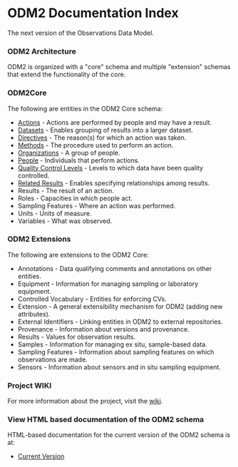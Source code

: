 ODM2 Documentation Index
========================

The next version of the Observations Data Model.

### ODM2 Architecture ###

ODM2 is organized with a "core" schema and multiple "extension" schemas that extend the functionality of the core.

### ODM2Core ###

The following are entities in the ODM2 Core schema:

* [Actions](actions.md) - Actions are performed by people and may have a result.
* [Datasets](datasets.md) - Enables grouping of results into a larger dataset.
* [Directives](directives.md) - The reason(s) for which an action was taken.
* [Methods](methods.md) - The procedure used to perform an action.
* [Organizations](organizations.md) - A group of people.
* [People](people.md) - Individuals that perform actions.
* [Quality Control Levels](qualitycontrollevels.md) - Levels to which data have been quality controlled.
* [Related Results](relatedresults.md) - Enables specifying relationships among results.
* Results - The result of an action.
* Roles - Capacities in which people act.
* Sampling Features - Where an action was performed.
* Units - Units of measure.
* Variables - What was observed.

### ODM2 Extensions ###

The following are extensions to the ODM2 Core:

* Annotations - Data qualifying comments and annotations on other entities.
* Equipment - Information for managing sampling or laboratory equipment.
* Controlled Vocabulary - Entities for enforcing CVs.
* Extension - A general extensibility mechanism for ODM2 (adding new attributes).
* External Identifiers - Linking entities in ODM2 to external repositories.
* Provenance - Information about versions and provenance.
* Results - Values for observation results.
* Samples - Information for managing ex situ, sample-based data.
* Sampling Features - Information about sampling features on which observations are made.
* Sensors - Information about sensors and in situ sampling equipment.

###  Project WIKI ###

For more information about the project, visit the [wiki](https://github.com/UCHIC/ODM2/wiki). 

### View HTML based documentation of the ODM2 schema ###

HTML-based documentation for the current version of the ODM2 schema is at:

* [Current Version](http://uchic.github.io/ODM2/schemas/ODM2_Current/)
